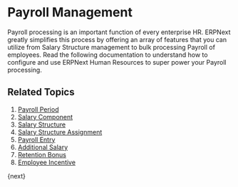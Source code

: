 <!-- add-breadcrumbs -->
# Payroll Management

Payroll processing is an important function of every enterprise HR. ERPNext greatly simplifies this process by offering an array of features that you can utilize from Salary Structure management to bulk processing Payroll of employees. Read the following documentation to understand how to configure and use ERPNext Human Resources to super power your Payroll processing.

## Related Topics

1. [Payroll Period](/docs/v12/user/manual/en/human-resources/payroll-period)
1. [Salary Component](/docs/v12/user/manual/en/human-resources/salary-component)
1. [Salary Structure](/docs/v12/user/manual/en/human-resources/salary-structure)
1. [Salary Structure Assignment](/docs/v12/user/manual/en/human-resources/salary-structure-assignment)
1. [Payroll Entry](/docs/v12/user/manual/en/human-resources/payroll-entry)
1. [Additional Salary](/docs/v12/user/manual/en/human-resources/additional-salary)
1. [Retention Bonus](/docs/v12/user/manual/en/human-resources/retention-bonus)
1. [Employee Incentive](/docs/v12/user/manual/en/human-resources/employee-incentive)


{next}